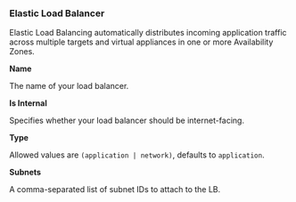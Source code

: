 ### Elastic Load Balancer

Elastic Load Balancing automatically distributes incoming application traffic across multiple targets and virtual appliances in one or more Availability Zones.

**Name**

The name of your load balancer.

**Is Internal**

Specifies whether your load balancer should be internet-facing.

**Type**

Allowed values are `(application | network)`, defaults to `application`.

**Subnets**

A comma-separated list of subnet IDs to attach to the LB.
